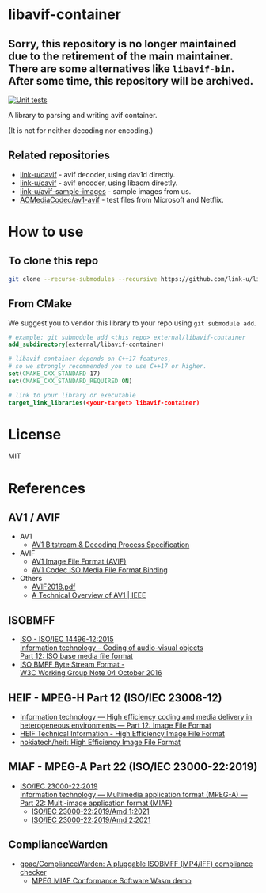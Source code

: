 # libavif-container

## **Sorry, this repository is no longer maintained due to the retirement of the main maintainer. There are some alternatives like `libavif-bin`. After some time, this repository will be archived.**

[![Unit tests](https://github.com/link-u/libavif-container/workflows/Unit%20tests/badge.svg)](https://github.com/link-u/libavif-container/actions?query=workflow%3A%22Unit+tests%22)

A library to parsing and writing avif container.

(It is not for neither decoding nor encoding.)

## Related repositories

- [link-u/davif](https://github.com/link-u/davif) - avif decoder, using dav1d directly.
- [link-u/cavif](https://github.com/link-u/cavif) - avif encoder, using libaom directly.
- [link-u/avif-sample-images](https://github.com/link-u/avif-sample-images) - sample images from us.
- [AOMediaCodec/av1-avif](https://github.com/AOMediaCodec/av1-avif/tree/master/testFiles) - test files from Microsoft and Netflix.

# How to use

## To clone this repo

```bash
git clone --recurse-submodules --recursive https://github.com/link-u/libavif-container.git
```

## From CMake

We suggest you to vendor this library to your repo using `git submodule add`.

```cmake
# example: git submodule add <this repo> external/libavif-container
add_subdirectory(external/libavif-container)

# libavif-container depends on C++17 features,
# so we strongly recommended you to use C++17 or higher.
set(CMAKE_CXX_STANDARD 17)
set(CMAKE_CXX_STANDARD_REQUIRED ON)

# link to your library or executable
target_link_libraries(<your-target> libavif-container)
```

# License

MIT

# References

## AV1 / AVIF
- AV1
  - [AV1 Bitstream & Decoding Process Specification](https://aomediacodec.github.io/av1-spec/)
- AVIF
  - [AV1 Image File Format (AVIF)](https://aomediacodec.github.io/av1-avif/)
  - [AV1 Codec ISO Media File Format Binding](https://aomediacodec.github.io/av1-isobmff/)
- Others
  - [AVIF2018.pdf](http://web.archive.org/web/20181109113447/https://people.xiph.org/~negge/AVIF2018.pdf)
  - [A Technical Overview of AV1 | IEEE](https://ieeexplore.ieee.org/document/9363937)

## ISOBMFF
- [ISO - ISO/IEC 14496-12:2015  
  Information technology - Coding of audio-visual objects  
  Part 12: ISO base media file format](https://www.iso.org/standard/68960.html)
- [ISO BMFF Byte Stream Format -  
  W3C Working Group Note 04 October 2016](https://www.w3.org/TR/mse-byte-stream-format-isobmff/)

## HEIF - MPEG-H Part 12 (ISO/IEC 23008-12)
- [Information technology — High efficiency coding and media delivery in heterogeneous environments — Part 12: Image File Format](https://www.iso.org/standard/66067.html)
- [HEIF Technical Information - High Efficiency Image File Format](https://nokiatech.github.io/heif/technical.html)
- [nokiatech/heif: High Efficiency Image File Format](https://github.com/nokiatech/heif/)

## MIAF - MPEG-A Part 22 (ISO/IEC 23000-22:2019)
- [ISO/IEC 23000-22:2019<br>Information technology — Multimedia application format (MPEG-A) — Part 22: Multi-image application format (MIAF)](https://www.iso.org/standard/74417.html)
  - [ISO/IEC 23000-22:2019/Amd 1:2021](https://www.iso.org/standard/80757.html)
  - [ISO/IEC 23000-22:2019/Amd 2:2021](https://www.iso.org/standard/81634.html)

## ComplianceWarden

- [gpac/ComplianceWarden: A pluggable ISOBMFF (MP4/IFF) compliance checker](https://github.com/gpac/ComplianceWarden)
  - [MPEG MIAF Conformance Software Wasm demo](https://gpac.github.io/ComplianceWarden-wasm/)
